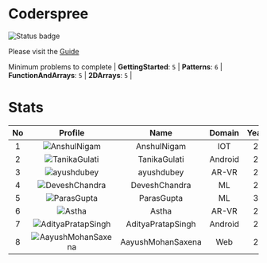 
Coderspree
==========


![Status badge](https://github.com/InnogeeksOrganization/coderspree/actions/workflows/checkSubmission.yml/badge.svg)  


Please visit the [Guide](./Guide/README.md)  


Minimum problems to complete | **GettingStarted**: `5` | **Patterns**: `6` | **FunctionAndArrays**: `5` | **2DArrays**: 
`5` |   

# Stats
  

|No|Profile|Name|Domain|Year|Solved|
| :---: | :---: | :---: | :---: | :---: | :---: |
|1|![AnshulNigam](https://avatars.githubusercontent.com/u/74321084?v=4&s=100)|AnshulNigam|IOT|2|58|
|2|![TanikaGulati](https://avatars.githubusercontent.com/u/84376218?v=4&s=100)|TanikaGulati|Android|2|51|
|3|![ayushdubey](https://avatars.githubusercontent.com/u/33064931?v=4&s=100)|ayushdubey|AR-VR|2|49|
|4|![DeveshChandra](https://avatars.githubusercontent.com/u/82612473?v=4&s=100)|DeveshChandra|ML|2|39|
|5|![ParasGupta](https://avatars.githubusercontent.com/u/84376218?v=4&s=100)|ParasGupta|ML|3|31|
|6|![Astha](https://avatars.githubusercontent.com/u/78898085?v=4&s=100)|Astha|AR-VR|2|29|
|7|![AdityaPratapSingh](https://avatars.githubusercontent.com/u/84376218?v=4&s=100)|AdityaPratapSingh|Android|2|29|
|8|![AayushMohanSaxena](https://avatars.githubusercontent.com/u/84376218?v=4&s=100)|AayushMohanSaxena|Web|2|28|
